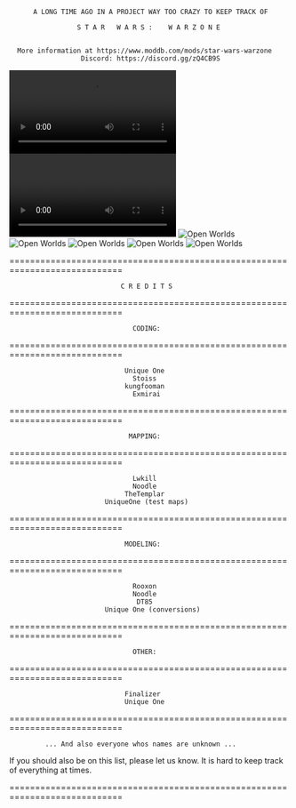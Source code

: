 

          A LONG TIME AGO IN A PROJECT WAY TOO CRAZY TO KEEP TRACK OF

                     S T A R   W A R S :    W A R Z O N E


      More information at https://www.moddb.com/mods/star-wars-warzone
                      Discord: https://discord.gg/zQ4CB9S


![Open Worlds](https://cdn.dbolical.com/cache/videos/mods/1/42/41519/encode720p_mp4/warzone-event-ships.mp4)
![Open Worlds](https://cdn.dbolical.com/cache/videos/mods/1/42/41519/encode720p_mp4/jedi-academy-star-wars-warzone-alpha-gameplay-3.mp4)
![Open Worlds](https://media.moddb.com/cache/images/mods/1/42/41519/thumb_620x2000/shot2020-05-08_20-51-24.jpg)
![Open Worlds](https://media.moddb.com/cache/images/mods/1/42/41519/thumb_620x2000/shot2020-11-21_16-33-19.jpg)
![Open Worlds](https://media.moddb.com/cache/images/mods/1/42/41519/thumb_620x2000/shot2020-04-21_19-52-01.jpg)
![Open Worlds](https://media.moddb.com/cache/images/mods/1/42/41519/thumb_620x2000/shot2020-05-08_21-23-25.jpg)
![Open Worlds](https://media.moddb.com/cache/images/mods/1/42/41519/thumb_620x2000/shot2020-02-01_08-26-00.jpg)


============================================================================

                                C R E D I T S

============================================================================

                                   CODING:

============================================================================                          


                                 Unique One
                                   Stoiss
                                 kungfooman
                                   Exmirai


============================================================================

                                  MAPPING:

============================================================================


                                   Lwkill
                                   Noodle
                                 TheTemplar
                            UniqueOne (test maps)


============================================================================

                                 MODELING:

============================================================================


                                   Rooxon
                                   Noodle
                                    DT85
                            Unique One (conversions)


============================================================================

                                   OTHER:

============================================================================


                                 Finalizer
                                 Unique One


============================================================================


             ... And also everyone whos names are unknown ...

  If you should also be on this list, please let us know. It is hard to keep
                      track of everything at times.


============================================================================

